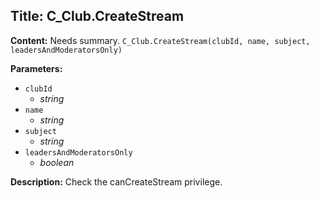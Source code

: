 ## Title: C_Club.CreateStream

**Content:**
Needs summary.
`C_Club.CreateStream(clubId, name, subject, leadersAndModeratorsOnly)`

**Parameters:**
- `clubId`
  - *string*
- `name`
  - *string*
- `subject`
  - *string*
- `leadersAndModeratorsOnly`
  - *boolean*

**Description:**
Check the canCreateStream privilege.